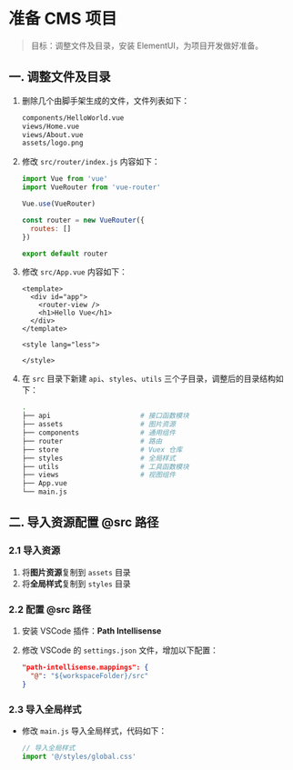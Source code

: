 # 准备 CMS 项目

> 目标：调整文件及目录，安装 ElementUI，为项目开发做好准备。

## 一. 调整文件及目录

1. 删除几个由脚手架生成的文件，文件列表如下：

   ```bash
   components/HelloWorld.vue
   views/Home.vue
   views/About.vue
   assets/logo.png
   ```

2. 修改 `src/router/index.js` 内容如下：

   ```js
   import Vue from 'vue'
   import VueRouter from 'vue-router'

   Vue.use(VueRouter)

   const router = new VueRouter({
     routes: []
   })

   export default router
   ```

3. 修改 `src/App.vue` 内容如下：

   ```vue
   <template>
     <div id="app">
       <router-view />
       <h1>Hello Vue</h1>
     </div>
   </template>

   <style lang="less">

   </style>
   ```

4. 在 `src` 目录下新建 `api`、`styles`、`utils` 三个子目录，调整后的目录结构如下：

   ```bash
   .
   ├── api                      # 接口函数模块
   ├── assets                   # 图片资源
   ├── components               # 通用组件
   ├── router                   # 路由
   ├── store                    # Vuex 仓库
   ├── styles                   # 全局样式
   ├── utils                    # 工具函数模块
   ├── views                    # 视图组件
   ├── App.vue
   └── main.js
   ```

## 二. 导入资源配置 @src 路径

### 2.1 导入资源

1. 将**图片资源**复制到 `assets` 目录
2. 将**全局样式**复制到 `styles` 目录

### 2.2 配置 @src 路径

1. 安装 VSCode 插件：**Path Intellisense**
2. 修改 VSCode 的 `settings.json` 文件，增加以下配置：

   ```json
   "path-intellisense.mappings": {
     "@": "${workspaceFolder}/src"
   }
   ```

### 2.3 导入全局样式

- 修改 `main.js` 导入全局样式，代码如下：

  ```js
  // 导入全局样式
  import '@/styles/global.css'
  ```
